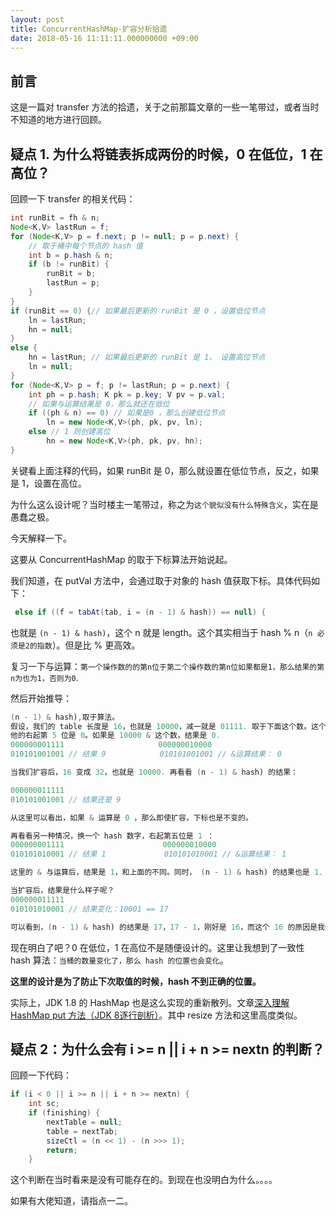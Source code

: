 ```yaml
---
layout: post
title: ConcurrentHashMap-扩容分析拾遗
date: 2018-05-16 11:11:11.000000000 +09:00
---
```

## 前言

这是一篇对 transfer 方法的拾遗，关于之前那篇文章的一些一笔带过，或者当时不知道的地方进行回顾。

## 疑点 1. 为什么将链表拆成两份的时候，0 在低位，1 在高位？

回顾一下 transfer 的相关代码：

```java
int runBit = fh & n;
Node<K,V> lastRun = f; 
for (Node<K,V> p = f.next; p != null; p = p.next) {
    // 取于桶中每个节点的 hash 值
    int b = p.hash & n;
    if (b != runBit) {
        runBit = b; 
        lastRun = p; 
    }
}
if (runBit == 0) {// 如果最后更新的 runBit 是 0 ，设置低位节点
    ln = lastRun;
    hn = null;
}
else {
    hn = lastRun; // 如果最后更新的 runBit 是 1， 设置高位节点
    ln = null;
}
for (Node<K,V> p = f; p != lastRun; p = p.next) {
    int ph = p.hash; K pk = p.key; V pv = p.val;
    // 如果与运算结果是 0，那么就还在低位
    if ((ph & n) == 0) // 如果是0 ，那么创建低位节点
        ln = new Node<K,V>(ph, pk, pv, ln);
    else // 1 则创建高位
        hn = new Node<K,V>(ph, pk, pv, hn);
}
```

关键看上面注释的代码，如果 runBit 是 0，那么就设置在低位节点，反之，如果是 1，设置在高位。

为什么这么设计呢？当时楼主一笔带过，称之为`这个貌似没有什么特殊含义`，实在是愚蠢之极。

今天解释一下。

这要从 ConcurrentHashMap 的取于下标算法开始说起。

我们知道，在 putVal 方法中，会通过取于对象的 hash 值获取下标。具体代码如下：

```java
 else if ((f = tabAt(tab, i = (n - 1) & hash)) == null) {
```

也就是 `(n - 1) & hash)`，这个 n 就是 length。这个其实相当于 hash % n（`n 必须是2的指数`）。但是比 % 更高效。

复习一下与运算：`第一个操作数的的第n位于第二个操作数的第n位如果都是1，那么结果的第n为也为1，否则为0`.

然后开始推导：

```java
(n - 1) & hash),取于算法。
假设，我们的 table 长度是 16，也就是 10000，减一就是 01111. 取于下面这个数。这个数特别之处在于,
他的右起第 5 位是 0。如果是 10000 & 这个数，结果是 0.
000000001111                     000000010000 
010101001001 // 结果 9            010101001001 // &运算结果： 0

当我们扩容后，16 变成 32，也就是 10000. 再看看 (n - 1) & hash) 的结果：

000000011111                    
010101001001 // 结果还是 9

从这里可以看出，如果 & 运算是 0 ，那么即使扩容，下标也是不变的。

再看看另一种情况，换一个 hash 数字，右起第五位是 1 ：           
000000001111                      000000010000
010101010001 // 结果 1             010101010001 // &运算结果： 1

这里的 & 与运算后，结果是 1，和上面的不同。同时， (n - 1) & hash) 的结果也是 1.

当扩容后，结果是什么样子呢？
000000011111
010101010001 // 结果变化：10001 == 17

可以看到，(n - 1) & hash) 的结果是 17，17 - 1，刚好是 16，而这个 16 的原因是我们的二进制进了一位。

```

现在明白了吧？0 在低位，1 在高位不是随便设计的。这里让我想到了一致性 hash 算法：`当桶的数量变化了，那么 hash 的位置也会变化`。

**这里的设计是为了防止下次取值的时候，hash 不到正确的位置。**

实际上，JDK 1.8 的 HashMap 也是这么实现的重新散列。文章[深入理解 HashMap put 方法（JDK 8逐行剖析）](https://www.jianshu.com/p/468c638e0e83)。其中 resize 方法和这里高度类似。


## 疑点 2：为什么会有 i >= n || i + n >= nextn 的判断？

回顾一下代码：

```java
if (i < 0 || i >= n || i + n >= nextn) {
    int sc;
    if (finishing) { 
        nextTable = null;
        table = nextTab;
        sizeCtl = (n << 1) - (n >>> 1); 
        return;
    }
```

这个判断在当时看来是没有可能存在的。到现在也没明白为什么。。。。

如果有大佬知道，请指点一二。























